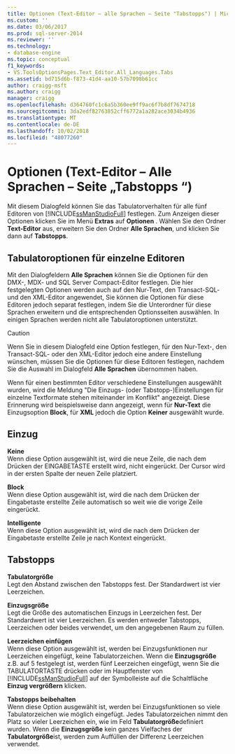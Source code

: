 ```yaml
---
title: Optionen (Text-Editor – alle Sprachen – Seite "Tabstopps") | Microsoft-Dokumentation
ms.custom: ''
ms.date: 03/06/2017
ms.prod: sql-server-2014
ms.reviewer: ''
ms.technology:
- database-engine
ms.topic: conceptual
f1_keywords:
- VS.ToolsOptionsPages.Text_Editor.All_Languages.Tabs
ms.assetid: bd715d6b-f873-41d4-aa10-57b7098b61cc
author: craigg-msft
ms.author: craigg
manager: craigg
ms.openlocfilehash: d364760fc1c6a5b360ee9ff9ac6f7b8df7674718
ms.sourcegitcommit: 3da2edf82763852cff6772a1a282ace3034b4936
ms.translationtype: MT
ms.contentlocale: de-DE
ms.lasthandoff: 10/02/2018
ms.locfileid: "48077260"
---
```

# <a name="options-text-editor---all-languages--tabs-page"></a>Optionen (Text-Editor – Alle Sprachen – Seite „Tabstopps “)
  Mit diesem Dialogfeld können Sie das Tabulatorverhalten für alle fünf Editoren von [!INCLUDE[ssManStudioFull](../includes/ssmanstudiofull-md.md)] festlegen. Zum Anzeigen dieser Optionen klicken Sie im Menü **Extras** auf **Optionen** . Wählen Sie den Ordner **Text-Editor** aus, erweitern Sie den Ordner **Alle Sprachen**, und klicken Sie dann auf **Tabstopps**.  
  
## <a name="tabbing-options-by-editor"></a>Tabulatoroptionen für einzelne Editoren  
 Mit den Dialogfeldern **Alle Sprachen** können Sie die Optionen für den DMX-, MDX- und SQL Server Compact-Editor festlegen. Die hier festgelegten Optionen werden auch auf den Nur-Text, den Transact-SQL- und den XML-Editor angewendet, Sie können die Optionen für diese Editoren jedoch separat festlegen, indem Sie die Unterordner für diese Sprachen erweitern und die entsprechenden Optionsseiten auswählen. In einigen Sprachen werden nicht alle Tabulatoroptionen unterstützt.  
  
> [!CAUTION]  
>  Wenn Sie in diesem Dialogfeld eine Option festlegen, für den Nur-Text-, den Transact-SQL- oder den XML-Editor jedoch eine andere Einstellung wünschen, müssen Sie die Optionen für diese Editoren festlegen, nachdem Sie die Auswahl im Dialogfeld **Alle Sprachen** übernommen haben.  
  
 Wenn für einen bestimmten Editor verschiedene Einstellungen ausgewählt wurden, wird die Meldung "Die Einzugs- (oder Tabstopp-)Einstellungen für einzelne Textformate stehen miteinander im Konflikt" angezeigt. Diese Erinnerung wird beispielsweise dann angezeigt, wenn für **Nur-Text** die Einzugsoption **Block**, für **XML** jedoch die Option **Keiner** ausgewählt wurde.  
  
## <a name="indenting"></a>Einzug  
 **Keine**  
 Wenn diese Option ausgewählt ist, wird die neue Zeile, die nach dem Drücken der EINGABETASTE erstellt wird, nicht eingerückt. Der Cursor wird in der ersten Spalte der neuen Zeile platziert.  
  
 **Block**  
 Wenn diese Option ausgewählt ist, wird die nach dem Drücken der Eingabetaste erstellte Zeile automatisch so weit wie die vorige Zeile eingerückt.  
  
 **Intelligente**  
 Wenn diese Option ausgewählt ist, wird die nach dem Drücken der Eingabetaste erstellte Zeile je nach Kontext eingerückt.  
  
## <a name="tabs"></a>Tabstopps  
 **Tabulatorgröße**  
 Legt den Abstand zwischen den Tabstopps fest. Der Standardwert ist vier Leerzeichen.  
  
 **Einzugsgröße**  
 Legt die Größe des automatischen Einzugs in Leerzeichen fest. Der Standardwert ist vier Leerzeichen. Es werden entweder Tabstopps, Leerzeichen oder beides verwendet, um den angegebenen Raum zu füllen.  
  
 **Leerzeichen einfügen**  
 Wenn diese Option ausgewählt ist, werden bei Einzugsfunktionen nur Leerzeichen eingefügt, keine Tabulatorzeichen. Wenn die **Einzugsgröße** z.B. auf 5 festgelegt ist, werden fünf Leerzeichen eingefügt, wenn Sie die TABULATORTASTE drücken oder im Hauptfenster von [!INCLUDE[ssManStudioFull](../includes/ssmanstudiofull-md.md)] auf der Symbolleiste auf die Schaltfläche **Einzug vergrößern** klicken.  
  
 **Tabstopps beibehalten**  
 Wenn diese Option ausgewählt ist, werden bei Einzugsfunktionen so viele Tabulatorzeichen wie möglich eingefügt. Jedes Tabulatorzeichen nimmt den Platz so vieler Leerzeichen ein, wie im Feld **Tabulatorgröße**definiert wurden. Wenn die **Einzugsgröße** kein ganzes Vielfaches der **Tabulatorgröße**ist, werden zum Auffüllen der Differenz Leerzeichen verwendet.  
  
  
